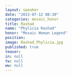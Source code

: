 ```yaml
---
layout: speaker
date: "2013-07-12 08:30"
categories: mosaic_honor
title: Rashad
name: "Phylicia Rashad"
honor: "Mosaic Woman Legend"
position: 
image: Rashad_Phylicia.jpg
published: true
teaser: 
in: null
tw: null
ww: null
---
```



